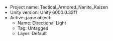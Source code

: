 <!-- UNITY CODE ASSIST INSTRUCTIONS START -->
- Project name: Tactical_Armored_Nanite_Kaizen
- Unity version: Unity 6000.0.32f1
- Active game object:
  - Name: Directional Light
  - Tag: Untagged
  - Layer: Default
<!-- UNITY CODE ASSIST INSTRUCTIONS END -->